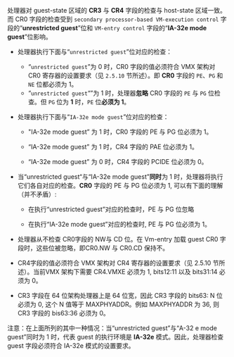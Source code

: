 
处理器对 guest-state 区域的 **CR3** 与 **CR4** 字段的检查与 host-state 区域一致。而 CR0 字段的检查受到 `secondary processor-based VM-execution control` 字段的“**unrestricted guest**”位和 `VM-entry control` 字段的“**IA-32e mode guest**”位影响。

* 处理器执行下面与“`unrestricted guest`”位对应的检查：

    * “`unrestricted guest`”为 0 时，CR0 字段的值必须符合 VMX 架构对 CR0 寄存器的设置要求（见 `2.5.10` 节所述）。即 **CR0** 字段的 `PE`、`PG` 和 `NE` 位都必须为 1。
    *  “`unrestricted guest`“”为 1 时，处理器**忽略** CR0 字段的 `PE` 与 `PG` 位检查。但 `PG` 位为 **1** 时，`PE` 位**必须为 1**。

* 处理器执行下面与“`IA-32e mode guest`”位对应的检查：

    * "IA-32e mode guest” 为 1 时，CR0 字段的 PE 与 PG 位必须为 1。

    * “IA-32e mode guest” 为 1 时，CR4 字段的 PAE 位必须为 1。

    * “IA-32e mode guest” 为 0 时，CR4 字段的 PCIDE 位必须为 0。

* 当“unrestricted guest“与“IA-32e mode guest”**同时**为 1 时，处理器将执行它们各自对应的检查。**CR0** 字段的 PE 与 PG 位必须为 1, 可以有下面的理解（并不矛盾）:

    * 在执行“unrestricted guest”对应的检查时，PE 与 PG 位忽略

    * 在执行“IA-32e mode guest”对应的检查时, PE 与 PG 位必须为 1。

* 处理器从不检查 CR0字段的 NW与 CD 位。在 Vm-entry 加载 guest CR0 字段时，这些位被忽略，即CR0.NW 与 CR0.CD 保持不。

* CR4字段的值必须符合 VMX 架构对 CR4 寄存器的设置要求（见 2.5.10 节所述）。当前VMX 架构下需要 CR4.VMXE 必须为 1, bits12:11 以及 bits31:14 必须为 0。

* CR3 字段在 64 位架构处理器上是 64 位宽，因此 CR3 字段的 bits63: N 位必须为 0, 这个 N 值等于 MAXPHYADDR。例如 MAXPHYADDR 为 36, 则 CR3 字段的 bis63:36 必须为 0。

注意：在上面所列的其中一种情况：当“unrestricted guest”与“A-32 e mode  guest”同时为 1 时，代表 guest 的执行环境是 **IA-32e** 模式。因此，处理器检查 guest 字段必须符合 IA-32e 模式的设置要求。